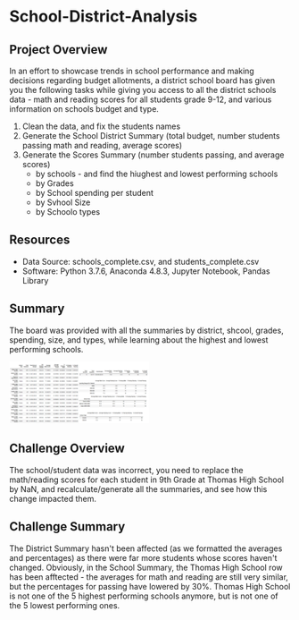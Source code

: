 # School-District-Analysis

## Project Overview
In an effort to showcase trends in school performance and making decisions regarding budget allotments, a district school board  has given you the following tasks while giving you access to all the district schools data - math and reading scores for all students grade 9-12, and various information on schools budget and type.
1. Clean the data, and fix the students names
2. Generate the School District Summary (total budget, number students passing math and reading, average scores)
3. Generate the Scores Summary (number students passing, and average scores)
      - by schools - and find the hiughest and lowest performing schools
      - by Grades
      - by School spending per student
      - by Svhool Size
      - by Schoolo types

## Resources
- Data Source: schools_complete.csv, and students_complete.csv
- Software: Python 3.7.6, Anaconda 4.8.3, Jupyter Notebook, Pandas Library

## Summary
The board was provided with all the summaries by district, shcool, grades, spending, size, and types, while learning about the highest and lowest performing schools.

<img src="Images/Summary.png" width="250">

## Challenge Overview
The school/student data was incorrect, you need to replace the math/reading scores for each student in 9th Grade at Thomas High School by NaN, and recalculate/generate all the summaries, and see how this change impacted them.

## Challenge Summary
The District Summary hasn't been affected (as we formatted the averages and percentages) as there were far more students whose scores haven't changed. Obviously, in the School Summary, the Thomas High School row has been afftected - the averages for math and reading are still very similar, but the percentages for passing have lowered by 30%. Thomas High School is not one of the 5 highest performing schools anymore, but is not one of the 5 lowest performing ones.


